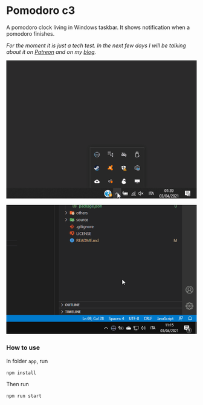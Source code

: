 # Pomodoro c3
A pomodoro clock living in Windows taskbar. It shows notification when a pomodoro finishes.

_For the moment it is just a tech test. In the next few days I will be talking about it on [Patreon](https://www.patreon.com/el3um4s) and on my [blog](https://blog.stranianelli.com/)._

![first test](others/gifs/2021.04.02-test.gif)

![baloon test](others/gifs/2021.04.03-baloon-test.gif)

### How to use

In folder `app`, run

```
npm install
```

Then run

```
npm run start
```
